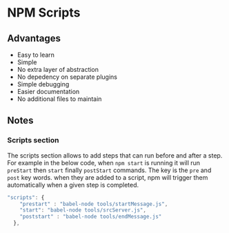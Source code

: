 # NPM Scripts

## Advantages

* Easy to learn
* Simple
* No extra layer of abstraction
* No depedency on separate plugins
* Simple debugging
* Easier documentation
* No additional files to maintain

## Notes

### Scripts section

The scripts section allows to add steps that can run before and after a step. For example in the below code, when `npm start` is running it will run `preStart` then `start` finally `postStart` commands. The key is the `pre` and `post` key words. when they are added to a script, npm will trigger them automatically when a given step is completed.

```js
"scripts": {
    "prestart" : "babel-node tools/startMessage.js",
    "start": "babel-node tools/srcServer.js",
    "poststart" : "babel-node tools/endMessage.js"
  },
```
